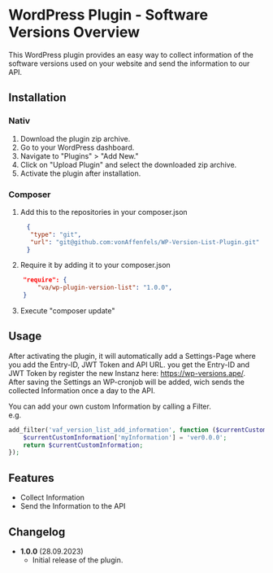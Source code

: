 # WordPress Plugin - Software Versions Overview

This WordPress plugin provides an easy way to collect information of the 
software versions used on your website and send the information to our API.

## Installation

### Nativ
1. Download the plugin zip archive.
2. Go to your WordPress dashboard.
3. Navigate to "Plugins" > "Add New."
4. Click on "Upload Plugin" and select the downloaded zip archive.
5. Activate the plugin after installation.

### Composer
1. Add this to the repositories in your composer.json
```json
     {
      "type": "git",
      "url": "git@github.com:vonAffenfels/WP-Version-List-Plugin.git"
     }
```
2. Require it by adding it to your composer.json
```json
    "require": {
        "va/wp-plugin-version-list": "1.0.0",
    }
```
3. Execute "composer update"


## Usage

After activating the plugin, it will automatically add a Settings-Page where you add 
the Entry-ID, JWT Token and API URL. you get the Entry-ID and JWT Token by register the new Instanz 
here: https://wp-versions.ape/. \
After saving the Settings an WP-cronjob will be added, wich sends the collected Information once a 
day to the API.

You can add your own custom Information by calling a Filter. \
e.g.
```php
add_filter('vaf_version_list_add_information', function ($currentCustomInformation) {
    $currentCustomInformation['myInformation'] = 'ver0.0.0';
    return $currentCustomInformation;
});
```

## Features

- Collect Information 
- Send the Information to the API

## Changelog

- **1.0.0** (28.09.2023)
    - Initial release of the plugin.
